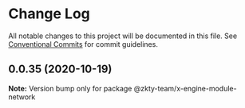 # Change Log

All notable changes to this project will be documented in this file.
See [Conventional Commits](https://conventionalcommits.org) for commit guidelines.

## 0.0.35 (2020-10-19)

**Note:** Version bump only for package @zkty-team/x-engine-module-network
